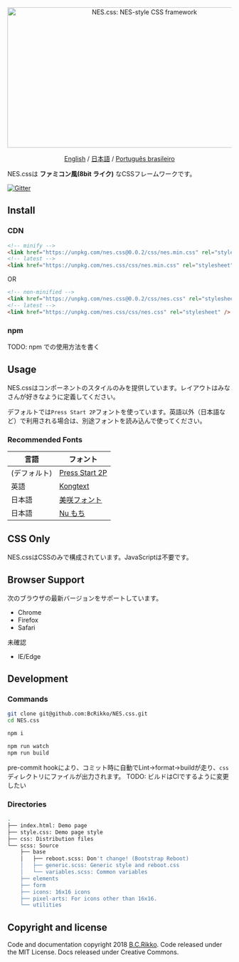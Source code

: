 <div align="center">
  <a href="https://bcrikko.github.io/NES.css/" target="_blank"><img src="https://user-images.githubusercontent.com/5305599/49061716-da649680-f254-11e8-9a89-d95a7407ec6a.png" alt="NES.css: NES-style  CSS framework" style="max-width:100%;" width="600" height="315"></a>

  <a href="README.md">English</a> / <a href="README-jp.md">日本語</a> / <a href="README-pt-br.md">Português brasileiro</a>
</div>

NES.cssは **ファミコン風(8bit ライク)** なCSSフレームワークです。


[![Gitter][gitter-badge]][gitter]

## Install

### CDN

```html
<!-- minify -->
<link href="https://unpkg.com/nes.css@0.0.2/css/nes.min.css" rel="stylesheet" />
<!-- latest -->
<link href="https://unpkg.com/nes.css/css/nes.min.css" rel="stylesheet" />
```

OR

```html
<!-- non-minified -->
<link href="https://unpkg.com/nes.css@0.0.2/css/nes.css" rel="stylesheet" />
<!-- latest -->
<link href="https://unpkg.com/nes.css/css/nes.css" rel="stylesheet" />
```

### npm

TODO: npm での使用方法を書く


## Usage

NES.cssはコンポーネントのスタイルのみを提供しています。レイアウトはみなさんが好きなように定義してください。

デフォルトでは`Press Start 2P`フォントを使っています。英語以外（日本語など）で利用される場合は、別途フォントを読み込んで使ってください。

### Recommended Fonts

|言語|フォント|
|----|----|
|(デフォルト)|[Press Start 2P](https://fonts.google.com/specimen/Press+Start+2P)|
|英語|[Kongtext](https://www.dafont.com/kongtext.font)|
|日本語|[美咲フォント](http://www.geocities.jp/littlimi/misaki.htm)|
|日本語|[Nu もち](http://kokagem.sakura.ne.jp/font/mochi/)|


## CSS Only

NES.cssはCSSのみで構成されています。JavaScriptは不要です。


## Browser Support

次のブラウザの最新バージョンをサポートしています。

* Chrome
* Firefox
* Safari

未確認
* IE/Edge


## Development

### Commands
```sh
git clone git@github.com:BcRikko/NES.css.git
cd NES.css

npm i

npm run watch
npm run build
```

pre-commit hookにより、コミット時に自動でLint→format→buildが走り、`css`ディレクトリにファイルが出力されます。
TODO: ビルドはCIでするように変更したい

### Directories
```sh
.
├── index.html: Demo page
├── style.css: Demo page style
├── css: Distribution files
└── scss: Source
    ├── base
    │   ├── reboot.scss: Don't change! (Bootstrap Reboot)
    │   ├── generic.scss: Generic style and reboot.css
    │   └── variables.scss: Common variables
    ├── elements
    ├── form
    ├── icons: 16x16 icons
    ├── pixel-arts: For icons other than 16x16.
    └── utilities
```



## Copyright and license

Code and documentation copyright 2018 [B.C.Rikko](https://github.com/BcRikko). Code released under the MIT License. Docs released under Creative Commons.





[gitter]: https://gitter.im/nostalgic-css/Lobby
[gitter-badge]: https://img.shields.io/gitter/room/nostalgic-css/Lobby.svg
